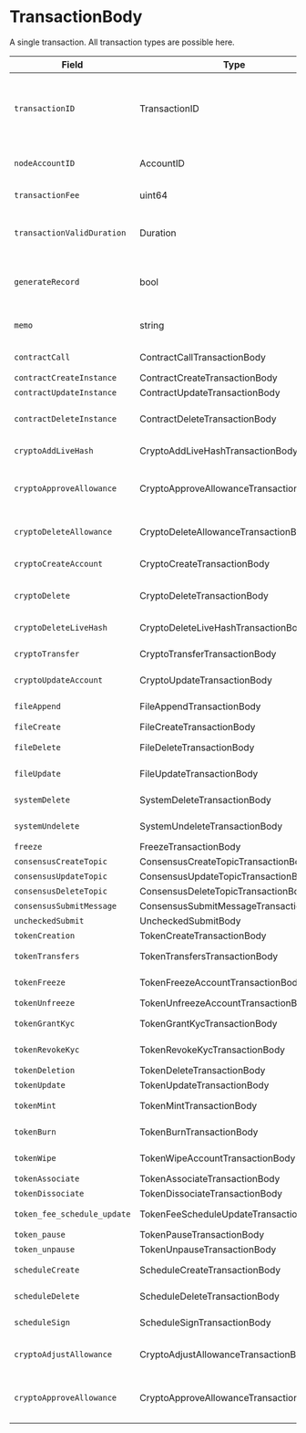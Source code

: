 # TransactionBody

A single transaction. All transaction types are possible here.

| Field                       | Type                                  | Description                                                                                                                                                                                |
| --------------------------- | ------------------------------------- | ------------------------------------------------------------------------------------------------------------------------------------------------------------------------------------------ |
| `transactionID`             | TransactionID                         | The ID for this transaction, which includes the payer's account (the account paying the transaction fee). If two transactions have the same transactionID, they won't both have an effect  |
| `nodeAccountID`             | AccountID                             | The account of the node that submits the client's transaction to the network                                                                                                               |
| `transactionFee`            | uint64                                | The maximum transaction fee the client is willing to pay                                                                                                                                   |
| `transactionValidDuration`  | Duration                              | The transaction is invalid if consensusTimestamp > transactionID.transactionValidStart + transactionValidDuration                                                                          |
| `generateRecord`            | bool                                  | Should a record of this transaction be generated? (A receipt is always generated, but the record is optional)                                                                              |
| `memo`                      | string                                | Any notes or descriptions that should be put into the record (max length 100)                                                                                                              |
| `contractCall`              | ContractCallTransactionBody           | Calls a function of a contract instance                                                                                                                                                    |
| `contractCreateInstance`    | ContractCreateTransactionBody         | Creates a contract instance                                                                                                                                                                |
| `contractUpdateInstance`    | ContractUpdateTransactionBody         | Updates a contract                                                                                                                                                                         |
| `contractDeleteInstance`    | ContractDeleteTransactionBody         | Delete contract and transfer remaining balance into specified account                                                                                                                      |
| `cryptoAddLiveHash`         | CryptoAddLiveHashTransactionBody      | Attach a new livehash to an account                                                                                                                                                        |
| `cryptoApproveAllowance`    | CryptoApproveAllowanceTransactionBody | Adds one or more approved allowances for spenders to transfer the paying account's hbar or tokens.                                                                                         |
| `cryptoDeleteAllowance`     | CryptoDeleteAllowanceTransactionBody  | Deletes one or more approved hbar or token allowances from an owner's account                                                                                                              |
| `cryptoCreateAccount`       | CryptoCreateTransactionBody           | Create a new cryptocurrency account                                                                                                                                                        |
| `cryptoDelete`              | CryptoDeleteTransactionBody           | Delete a cryptocurrency account (mark as deleted, and transfer hbars out)                                                                                                                  |
| `cryptoDeleteLiveHash`      | CryptoDeleteLiveHashTransactionBody   | Remove a livehash from an account                                                                                                                                                          |
| `cryptoTransfer`            | CryptoTransferTransactionBody         | Transfer amount between accounts                                                                                                                                                           |
| `cryptoUpdateAccount`       | CryptoUpdateTransactionBody           | Modify information such as the expiration date for an account                                                                                                                              |
| `fileAppend`                | FileAppendTransactionBody             | Add bytes to the end of the contents of a file                                                                                                                                             |
| `fileCreate`                | FileCreateTransactionBody             | Create a new file                                                                                                                                                                          |
| `fileDelete`                | FileDeleteTransactionBody             | Delete a file (remove contents and mark as deleted until it expires)                                                                                                                       |
| `fileUpdate`                | FileUpdateTransactionBody             | Modify information such as the expiration date for a file                                                                                                                                  |
| `systemDelete`              | SystemDeleteTransactionBody           | Hedera administrative deletion of a file or smart contract                                                                                                                                 |
| `systemUndelete`            | SystemUndeleteTransactionBody         | To undelete an entity deleted by SystemDelete                                                                                                                                              |
| `freeze`                    | FreezeTransactionBody                 | Freeze the nodes                                                                                                                                                                           |
| `consensusCreateTopic`      | ConsensusCreateTopicTransactionBody   | Creates a topic                                                                                                                                                                            |
| `consensusUpdateTopic`      | ConsensusUpdateTopicTransactionBody   | Updates a topic                                                                                                                                                                            |
| `consensusDeleteTopic`      | ConsensusDeleteTopicTransactionBody   | Deletes a topic                                                                                                                                                                            |
| `consensusSubmitMessage`    | ConsensusSubmitMessageTransactionBody | Submits message to a topic                                                                                                                                                                 |
| `uncheckedSubmit`           | UncheckedSubmitBody                   |                                                                                                                                                                                            |
| `tokenCreation`             | TokenCreateTransactionBody            | Creates a token instance                                                                                                                                                                   |
| `tokenTransfers`            | TokenTransfersTransactionBody         | Transfers tokens between accounts                                                                                                                                                          |
| `tokenFreeze`               | TokenFreezeAccountTransactionBody     | Freezes account not to be able to transact with a token                                                                                                                                    |
| `tokenUnfreeze`             | TokenUnfreezeAccountTransactionBody   | Unfreezes account for a token                                                                                                                                                              |
| `tokenGrantKyc`             | TokenGrantKycTransactionBody          | Grants KYC to an account for a token                                                                                                                                                       |
| `tokenRevokeKyc`            | TokenRevokeKycTransactionBody         | Revokes KYC of an account for a token                                                                                                                                                      |
| `tokenDeletion`             | TokenDeleteTransactionBody            | Deletes a token instance                                                                                                                                                                   |
| `tokenUpdate`               | TokenUpdateTransactionBody            | Updates a token instance                                                                                                                                                                   |
| `tokenMint`                 | TokenMintTransactionBody              | Mints new tokens to a token's treasury account                                                                                                                                             |
| `tokenBurn`                 | TokenBurnTransactionBody              | Burns tokens from a token's treasury account                                                                                                                                               |
| `tokenWipe`                 | TokenWipeAccountTransactionBody       | Wipes amount of tokens from an account                                                                                                                                                     |
| `tokenAssociate`            | TokenAssociateTransactionBody         | Associate tokens to an account                                                                                                                                                             |
| `tokenDissociate`           | TokenDissociateTransactionBody        | Dissociate tokens from an account                                                                                                                                                          |
| `token_fee_schedule_update` | TokenFeeScheduleUpdateTransactionBody | Updates a token's custom fee schedule                                                                                                                                                      |
| `token_pause`               | TokenPauseTransactionBody             | Pauses the Token                                                                                                                                                                           |
| `token_unpause`             | TokenUnpauseTransactionBody           | Unpauses the Token                                                                                                                                                                         |
| `scheduleCreate`            | ScheduleCreateTransactionBody         | Creates a scheduled transaction instance                                                                                                                                                   |
| `scheduleDelete`            | ScheduleDeleteTransactionBody         | Deletes a scheduled transaction instance                                                                                                                                                   |
| `scheduleSign`              | ScheduleSignTransactionBody           | Signs a scheduled transaction instance                                                                                                                                                     |
| `cryptoAdjustAllowance`     | CryptoAdjustAllowanceTransactionBody  | Adjusts the approved allowance for a spender to transfer the paying account's hbar or tokens                                                                                               |
| `cryptoApproveAllowance`    | CryptoApproveAllowanceTransactionBody | Adds one or more approved allowances for spenders to transfer the paying account's hbar or tokens                                                                                          |
